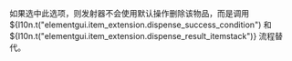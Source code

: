 如果选中此选项，则发射器不会使用默认操作删除该物品，而是调用 ${l10n.t("elementgui.item_extension.dispense_success_condition") 和 ${l10n.t("elementgui.item_extension.dispense_result_itemstack")} 流程替代。
